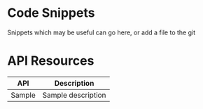 # Code Snippets
Snippets which may be useful can go here, or add a file to the git

# API Resources
| API | Description |
| --- | --- |
| Sample | Sample description |
